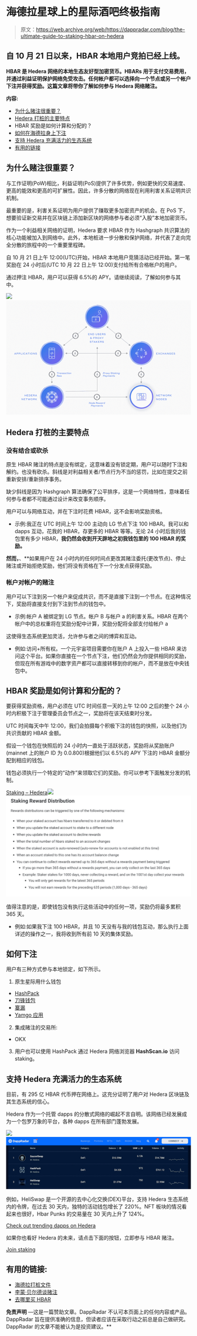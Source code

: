 # 海德拉星球上的星际酒吧终极指南

> 原文：<https://web.archive.org/web/https://dappradar.com/blog/the-ultimate-guide-to-staking-hbar-on-hedera>

## 自 10 月 21 日以来，HBAR 本地用户竞拍已经上线。

**HBAR 是 Hedera 网络的本地生态友好型加密货币。HBARs 用于支付交易费用，并通过利益证明保护网络免受攻击。任何帐户都可以选择向一个节点或另一个帐户下注并获得奖励。这篇文章将带你了解如何参与 Hedera 网络赌注。**

**内容:**

*   [为什么赌注很重要？](https://web.archive.org/web/20221202120634/https://dappradar.com/blog/the-ultimate-guide-to-staking-hbar-on-hedera/#why)
*   [Hedera 打桩的主要特点](https://web.archive.org/web/20221202120634/https://dappradar.com/blog/the-ultimate-guide-to-staking-hbar-on-hedera/#key)
*   HBAR 奖励是如何计算和分配的？
*   [如何在海德拉身上下注](https://web.archive.org/web/20221202120634/https://dappradar.com/blog/the-ultimate-guide-to-staking-hbar-on-hedera/#how)
*   [支持 Hedera 充满活力的生态系统](https://web.archive.org/web/20221202120634/https://dappradar.com/blog/the-ultimate-guide-to-staking-hbar-on-hedera/#support)
*   [有用的链接](https://web.archive.org/web/20221202120634/https://dappradar.com/blog/the-ultimate-guide-to-staking-hbar-on-hedera/#links)

## 为什么赌注很重要？

与工作证明(PoW)相比，利益证明(PoS)提供了许多优势，例如更快的交易速度、更高的能效和更高的可扩展性。因此，许多分散的网络现在利用利害关系证明共识机制。

最重要的是，利害关系证明为用户提供了赚取更多加密资产的机会。在 PoS 下，想要验证新交易并在区块链上添加新区块的网络参与者必须“入股”本地加密货币。

作为一个利益相关网络的证明，Hedera 要求 HBAR 作为 Hashgraph 共识算法的核心功能被加入到网络中。此外，本地桩进一步分散和保护网络，并代表了走向完全分散的旅程中的一个重要里程碑。

自 10 月 21 日上午 12:00(UTC)开始，HBAR 本地用户竞猜活动已经开始。第一笔奖励在 24 小时后(UTC 10 月 22 日上午 12:00)支付给所有合格帐户的用户。

通过押注 HBAR，用户可以获得 6.5%的 APY。请继续阅读，了解如何参与其中。

![](img/d9a408ad3e606d4137368de2951722ca.png)![](img/b95243bd749d4645a4fa41283c80b94f.png)

## Hedera 打桩的主要特点

### 没有结合或砍杀

原生 HBAR 赌注的特点是没有绑定，这意味着没有锁定期，用户可以随时下注和解约。也没有砍杀。斜线是对利益相关者/节点行为不当的惩罚，比如在提交之前重新安排/重新排序事务。

缺少斜线是因为 Hashgraph 算法确保了公平排序，这是一个网络特性，意味着任何参与者都不可能通过设计来改变事务顺序。

用户可以与网络互动，并在下注时花费 HBAR，这不会影响奖励资格。

*   示例:我正在 UTC 时间上午 12:00 主动向 LG 节点下注 100 HBAR。我可以和 dapps 互动，花我的 HBAR，存更多的 HBAR 等等。无论 24 小时后我的钱包里有多少 HBAR，**我仍然会收到开天辟地之初我钱包里的 100 HBAR 的奖励。**

 **然而，**、**如果用户在 24 小时内的任何时间点更改其赌注委托(更改节点)、停止赌注或开始拒绝奖励，他们将没有资格在下一个分发点获得奖励。

### 帐户对帐户的赌注

用户可以下注到另一个帐户来促成共识，而不是直接下注到一个节点。在这种情况下，奖励将直接支付到下注到节点的钱包中。

*   示例:帐户 A 被绑定到 LG 节点。帐户 B 与帐户 a 的利害关系。HBAR 在两个帐户中的总权重将在奖励分配中计算，奖励分配将全部支付给帐户 a

这使得生态系统更加灵活，允许参与者之间的博弈和互动。

*   例如:访问+所有权。一个元宇宙项目需要你在账户 A 上投入一些 HBAR 来访问这个平台。如果你直接在一个节点下注，他们仍然会为你提供相同的奖励，但现在所有游戏中的数字资产都可以直接转移到你的帐户，而不是放在中央钱包中。

## HBAR 奖励是如何计算和分配的？

要获得奖励资格，用户必须在 UTC 时间任意一天的上午 12:00 之后的整个 24 小时内积极下注于管理委员会节点之一，奖励将在该天结束时分发。

UTC 时间每天中午 12:00，我们会拍摄每个积极下注的钱包的快照，以及他们为共识贡献的 HBAR 金额。

假设一个钱包在快照后的 24 小时内一直处于活跃状态，奖励将从奖励账户(mainnet 上的账户 ID 为 0.0.800)根据他们以 6.5%的 APY 下注的 HBAR 金额分配到相应的钱包。

钱包必须执行一个特定的“动作”来领取它们的奖励。你可以参考下面触发分发的机制。

[Staking – Hedera](https://web.archive.org/web/20221202120634/https://docs.hedera.com/guides/core-concepts/staking#staking-reward-distribution)![](img/0769d298bdc431dcf117699e63d980ec.png)![](img/8f42453740058a1c970558a255bccf46.png)

值得注意的是，即使钱包没有执行这些活动中的任何一项，奖励仍将最多累积 365 天。

*   例如:如果我下注 100 HBAR，并且 10 天没有与我的钱包互动，那么执行上面详述的操作之一，我将收到所有前 10 天的集体奖励。

## 如何下注

用户有三种方式参与本地锁定，如下所示。

1.  原生星际用什么钱包

*   [HashPack](https://web.archive.org/web/20221202120634/https://www.hashpack.app/)
*   [刀锋钱包](https://web.archive.org/web/20221202120634/https://www.bladewallet.io/)
*   [寨漏](https://web.archive.org/web/20221202120634/https://wallawallet.com/)
*   [Yamgo 应用](https://web.archive.org/web/20221202120634/https://yamgo.com/)

2.  集成赌注的交易所:

*   OKX

3.  用户也可以使用 HashPack 通过 Hedera 网络浏览器 **HashScan.io** 访问 staking。

## 支持 Hedera 充满活力的生态系统

目前，有 295 亿 HBAR 代币押在网络上。这充分证明了用户对 Hedera 区块链及其生态系统的信心。

Hedera 作为一个托管 dapps 的分散式网络的崛起不言自明。该网络已经发展成为一个包罗万象的平台，各种 dapps 在所有部门蓬勃发展。

![](img/518d0b6eb99ec70626c080ad3483b437.png)![](img/bdc25ab1c44d322a3b6d3bed6bcdfb14.png)

例如，HeliSwap 是一个开源的去中心化交换(DEX)平台，支持 Hedera 生态系统内的令牌，在过去 30 天内，独特的活动钱包增长了 220%。NFT 板块的情况看起来也很好，Hbar Punks 的交易量在 30 天内上升了 124%。

[Check out trending dapps on Hedera](https://web.archive.org/web/20221202120634/https://dappradar.com/rankings/protocol/hedera)

如果你也看好 Hedera 的未来，请点击下面的按钮，立即参与 HBAR 赌注。

[Join staking](https://web.archive.org/web/20221202120634/https://docs.hedera.com/guides/core-concepts/staking#staking-reward-distribution)

## 有用的链接:

*   [海德拉打桩文件](https://web.archive.org/web/20221202120634/https://docs.hedera.com/guides/core-concepts/staking)
*   [李蒙·贝尔德谈赌注](https://web.archive.org/web/20221202120634/https://hedera.com/podcast?wchannelid=ms1vo20k45&wmediaid=gthr1cfm1v)
*   [去哪里买 HBAR](https://web.archive.org/web/20221202120634/https://hedera.com/exchanges)

**免责声明** —这是一篇赞助文章。DappRadar 不认可本页面上的任何内容或产品。DappRadar 旨在提供准确的信息，但读者应该在采取行动之前总是自己做研究。DappRadar 的文章不能被认为是投资建议。**